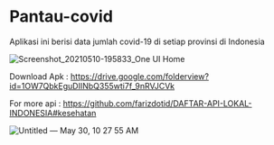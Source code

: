 # Pantau-covid



Aplikasi ini berisi data jumlah covid-19 di setiap provinsi di Indonesia






![Screenshot_20210510-195833_One UI Home](https://user-images.githubusercontent.com/59316805/117652554-8304d780-b1bd-11eb-90f5-21e86e99c4e1.jpg)


Download Apk : https://drive.google.com/folderview?id=1OW7QbkEguDIINbQ355wti7f_9nRVJCVk


For more api : https://github.com/farizdotid/DAFTAR-API-LOKAL-INDONESIA#kesehatan

![Untitled — May 30, 10 27 55 AM](https://user-images.githubusercontent.com/59316805/120094323-e85b4100-c149-11eb-900c-49ca3bc2d202.png)

